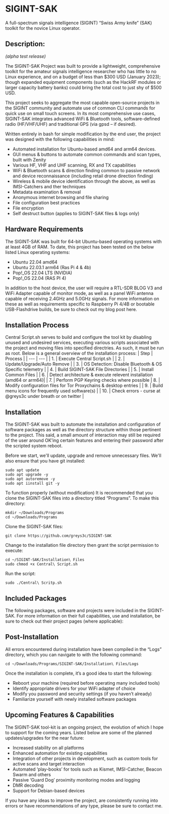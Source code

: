 # SIGINT-SAK
A full-spectrum signals intelligence (SIGINT) “Swiss Army knife” (SAK) toolkit for the novice Linux operator.

## Description:
*(alpha test release)*

The SIGINT-SAK Project was built to provide a lightweight, comprehensive toolkit for the amateur signals intelligence researcher who has little to no Linux experience, and on a budget of less than $300 USD (January 2023); though expanded equipment components (such as the HackRF modules or larger capacity battery banks) could bring the total cost to just shy of $500 USD.

This project seeks to aggregate the most capable open-source projects in the SIGINT community and automate use of common CLI commands for quick use on small touch screens. In its most comprehensive use cases, SIGINT-SAK integrates advanced WiFi & Bluetooth tools, software-defined radio (HF/VHF/UHF) and traditional GPS (via gpsd – if desired). 

Written entirely in bash for simple modification by the end user, the project was designed with the following capabilities in mind: 
- Automated installation for Ubuntu-based amd64 and arm64 devices.
- GUI menus & buttons to automate common commands and scan types, built with Zenity
- Various HF, VHF and UHF scanning, RX and TX capabilities
- WiFi & Bluetooth scans & direction finding common to passive network and device reconnaissance (including retail drone direction finding)
- Wireless & mobile device identification through the above, as well as IMSI-Catchers and ther techniques
- Metadata examination & removal
- Anonymous internet browsing and file sharing
- File configuration best practices
- File encryption
- Self destruct button (applies to SIGINT-SAK files & logs only)

## Hardware Requirements
The SIGINT-SAK was built for 64-bit Ubuntu-based operating systems with at least 4GB of RAM. To date, this project has been tested on the below listed Linux operating systems: 
- Ubuntu 22.04 amd64
- Ubuntu 22.03.1 arm64 (Ras Pi 4 & 4b) 
- Pop!_OS 22.04 LTS (NVIDIA)
- Pop!_OS 22.04 (RAS PI 4)

In addition to the host device, the user will require a RTL-SDR BLOG V3 and WiFi Adapter capable of monitor mode, as well as a panel WiFi antenna capable of receiving 2.4GHz and 5.0GHz signals. For more information on these as well as requirements specific to Raspberry Pi 4/4B or bootable USB-Flashdrive builds, be sure to check out my blog post here. 

## Installation Process
Central Script.sh serves to build and configure the tool kit by disabling unused and undesired services, executing various scripts associated with the project and moving files into specified directries. As such, it must be run as root. Below is a general overview of the installation process:
| Step | Process |
| --- | --- |
| 1. | Execute Central Script.sh |
| 2. | Update/Upgrade/Auto Remove |
| 3. | OS Detection: Disable Bluetooth & OS Specific telemetry |
| 4. | Build SIGINT-SAK File Directories | 
| 5. | Install Common Files |
| 6. | Detect architecture & execute relevent installation (amd64 or arm64)| 
| 7. | Perform PGP Keyring checks where possible
| 8. | Modify configuration files for Tor Proxychains & desktop entries |
| 9. | Build menu icons for frequently used software(s) | 
| 10. | Check errors - curse at @greys3c under breath or on twitter |


## Installation
The SIGINT-SAK was built to automate the installation and configuration of software packages as well as the directory structure within those pertinent to the project. This said, a small amount of interaction may still be required of the user around OK’ing certain features and entering their password after the scripted system reboot. 

Before we start, we'll update, upgrade and remove unnecessary files. We'll also ensure that you have git installed: 
```
sudo apt update
sudo apt upgrade -y
sudo apt autoremove -y
sudo apt iinstall git -y
```
To function properly (without modification) It is recommended that you clone the SIGINT-SAK files into a directory titled “Programs”. To make this directory:
```
mkdir ~/Downloads/Programs
cd ~/Downloads/Programs
```
Clone the SIGINT-SAK files:
```
git clone https://github.com/greys3c/SIGINT-SAK 
```
Change to the installation file directory then grant the script permission to execute:
```
cd ~/SIGINT-SAK/Installation\ Files
sudo chmod +x Central\ Script.sh
```
Run the script: 
```
sudo ./Central\ Scritp.sh
```
## Included Packages
The following packages, software and projects were included in the SIGINT-SAK. For more information on their full capabilities, use and installation, be sure to check out their project pages (where applicable): 

## Post-Installation
All errors encountered during installation have been compiled in the “Logs” directory, which you can navigate to with the following command:
```
cd ~/Downloads/Programs/SIGINT-SAK/Installation\ Files/Logs
```
Once the installation is complete, it’s a good idea to start the following: 
- Reboort your machine (required before operating many included tools)
- Identify appropriate drivers for your WiFi adapter of choice
- Modify you password and security settings (if you haven’t already)
- Familiarize yourself with newly installed software packages

## Upcoming Features & Capabilities
The SIGINT-SAK tool-kit is an ongoing project, the evolution of which I hope to support for the coming years. Listed below are some of the planned updates/upgrades for the near future: 
- Increased stability on all platforms
- Enhanced automation for existing capabilities
- Integration of other projects in development, such as custom tools for active scans and target interaction
- Automated ‘play-books’ for tools such as Kismet, IMSI-Catcher, Beacon Swarm and others
- Passive ‘Guard Dog’ proximity monitoring modes and logging
- DMR decoding
- Support for Debian-based devices

If you have any ideas to improve the project, are consistently running into errors or have recommendations of any type, please be sure to contact me.
